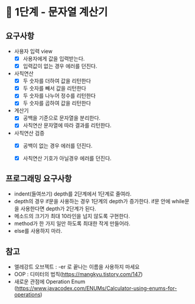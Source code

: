# 🚀 1단계 - 문자열 계산기

## 요구사항
* 사용자 입력 view
  * [x] 사용자에게 값을 입력받는다.
  * [x] 입력값이 없는 경우 에러를 던진다.

* 사칙연산
  * [x] 두 숫자를 더하여 값을 리턴한다
  * [x] 두 숫자를 빼서 값을 리턴한다
  * [x] 두 숫자를 나누어 정수를 리턴한다
  * [x] 두 숫자를 곱하여 값을 리턴한다

* 계산기
  * [x] 공백을 기준으로 문자열을 분리한다.
  * [x] 사칙연산 문자열에 따라 결과를 리턴한다.
  
* 사칙연산 검증
  * [x] 공백이 없는 경우 에러를 던진다.
  * [x] 사칙연산 기호가 아닐경우 에러를 던진다.


## 프로그래밍 요구사항
* indent(들여쓰기) depth를 2단계에서 1단계로 줄여라.
* depth의 경우 if문을 사용하는 경우 1단계의 depth가 증가한다. if문 안에 while문을 사용한다면 depth가 2단계가 된다.
* 메소드의 크기가 최대 10라인을 넘지 않도록 구현한다.
* method가 한 가지 일만 하도록 최대한 작게 만들어라.
* else를 사용하지 마라.

## 참고
* 엘레강트 오브젝트 : -er 로 끝나는 이름을 사용하지 마세요
* OOP : 디미터의 법칙(https://mangkyu.tistory.com/147)
* 새로운 관점에 Operation Enum (https://www.javacodex.com/ENUMs/Calculator-using-enums-for-operations)

